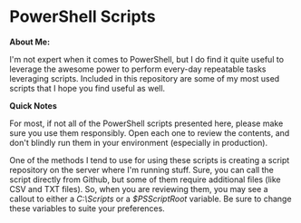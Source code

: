 # PowerShell Scripts

**About Me:**

I'm not expert when it comes to PowerShell, but I do find it quite useful to leverage the awesome power to perform every-day repeatable tasks leveraging scripts.  Included in this repository are some of my most used scripts that I hope you find useful as well.

**Quick Notes**

For most, if not all of the PowerShell scripts presented here, please make sure you use them responsibly.  Open each one to review the contents, and don't blindly run them in your environment (especially in production).

One of the methods I tend to use for using these scripts is creating a script repository on the server where I'm running stuff.  Sure, you can call the script directly from Github, but some of them require additional files (like CSV and TXT files).  So, when you are reviewing them, you may see a callout to either a *C:\Scripts* or a *$PSScriptRoot* variable. Be sure to change these variables to suite your preferences.
